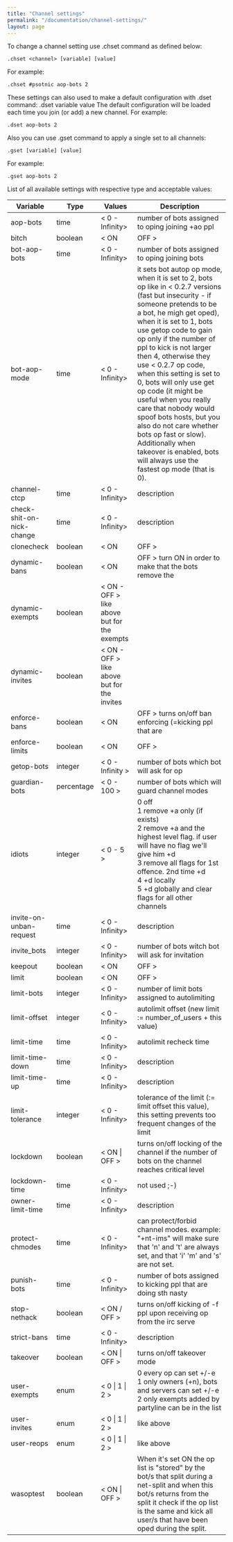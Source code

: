 ```yaml
---
title: "Channel settings"
permalink: "/documentation/channel-settings/"
layout: page
---
```

To change a channel setting use .chset command as defined below:

```
.chset <channel> [variable] [value]
```

For example:

```
.chset #psotnic aop-bots 2
```

These settings can also used to make a default configuration with .dset command: .dset variable value The default configuration will be loaded each time you join (or add) a new channel. For example:

```
.dset aop-bots 2
```

Also you can use .gset command to apply a single set to all channels:

```
.gset [variable] [value]
```

For example:

```
.gset aop-bots 2
```

List of all available settings with respective type and acceptable values:
<br>

|Variable|Type  |Values|Description|
|--------|------|------|-----------|
|aop-bots|	time|	< 0 - Infinity>|	number of bots assigned to oping joining +ao ppl|
|bitch|	boolean|	< ON | OFF >	|turns on/off bitch mode|
|bot-aop-bots|	time|	< 0 - Infinity>|number of bots assigned to oping joining bots|
|bot-aop-mode|	time	|            < 0 - Infinity>|	it sets bot autop op mode, when it is set to 2, bots op like in < 0.2.7 versions (fast but insecurity - if someone pretends to be a bot, he migh get oped), when it is set to 1, bots use getop code to gain op only if the number of ppl to kick is not larger then 4, otherwise they use < 0.2.7 op code, when this setting is set to 0, bots will only use get op code (it might be useful when you really care that nobody would spoof bots hosts, but you also do not care whether bots op fast or slow). Additionally when takeover is enabled, bots will always use the fastest op mode (that is 0).|
|channel-ctcp|	time|	< 0 - Infinity>|	description|
|check-shit-on-nick-change|time|	< 0 - Infinity>|	description
|clonecheck|boolean|	< ON | OFF >|	clone protection
|dynamic-bans|boolean|	< ON | OFF >	turn ON in order to make that the bots remove the |bans from the bans list after a specific time. If set OFF the bots will not remove the bans automatically
|dynamic-exempts	|boolean|	< ON - OFF >	like above but for the exempts
|dynamic-invites|	boolean|	< ON - OFF >	like above but for the invites
|enforce-bans|	boolean|	< ON | OFF >	turns on/off ban enforcing (=kicking ppl that are |matching placed ban)
|enforce-limits|	boolean|	< ON | OFF >|	turns on/off limit enforcing, if somebody with +n flag places lower limit then the number of users bots will `remove' surplus
|getop-bots|	integer|	< 0 - Infinity >	|number of bots which bot will ask for op
|guardian-bots|	percentage|	< 0 - 100 >|	number of bots which will guard channel modes
|idiots	|integer|	< 0 - 5 >|0 off<br>1 remove +a only (if exists)<br>2 remove +a and the highest level flag. if user will have no flag we'll give him +d<br>3 remove all flags for 1st offence. 2nd time +d<br>4 +d locally<br>5 +d globally and clear flags for all other channels|
|invite-on-unban-request|	time	|< 0 - Infinity>|	description|
|invite_bots	|integer	|< 0 - Infinity>|	number of bots witch bot will ask for invitation|
|keepout|	boolean|	< ON | OFF >|	when enabled, channel will be kept locked (+i), all not |added (not having +v or +o) ppl will be forced to leave :P|
|limit	|boolean|	< ON | OFF >	|turns on/off autolimit feature|
|limit-bots|	integer|	< 0 - Infinity>|	number of limit bots assigned to autolimiting|
|limit-offset|	integer|	< 0 - Infinity>|	autolimit offset (new limit := number_of_users + this value)|
|limit-time	|time|	< 0 - Infinity>|	autolimit recheck time|
|limit-time-down	|time	|< 0 - Infinity>|	description|
|limit-time-up	|time	|< 0 - Infinity>	|description|
|limit-tolerance	|integer	|< 0 - Infinity>	|tolerance of the limit (:= limit offset this value), this setting prevents too frequent changes of the limit|
|lockdown|	boolean|	< ON \| OFF >|	turns on/off locking of the channel if the number of bots on the channel reaches critical level
|lockdown-time|	time|	< 0 - Infinity>|	not used ;-)|
|owner-limit-time|	time	|< 0 - Infinity>|	description|
|protect-chmodes	|time	|< 0 - Infinity>|	can protect/forbid channel modes. example: "+nt-ims" will make sure that 'n' and 't' are always set, and that 'i' 'm' and 's' are not set.|
|punish-bots|	time|	< 0 - Infinity>|	number of bots assigned to kicking ppl that are doing sth nasty|
|stop-nethack|	boolean|	< ON / OFF >|	turns on/off kicking of -f ppl upon receiving op from the irc serve|
|strict-bans	|time	|< 0 - Infinity>	|description|
|takeover|	boolean|	< ON \| OFF >|	turns on/off takeover mode|
|user-exempts	|enum|	< 0 \| 1 \| 2 >|0 every op can set +/-e<br>1 only owners (+n), bots and servers can set +/-e<br>2 only exempts added by partyline can be in the list|
|user-invites	|enum	|< 0 \| 1 \| 2 >|	like above|
|user-reops	|enum|	< 0 \| 1 \| 2 >|	like above|
|wasoptest|boolean|< ON \| OFF >|When it's set ON the op list is "stored" by the bot/s that split during a net-split and when this bot/s returns from the split it check if the op list is the same and kick all user/s that have been oped during the split.|

